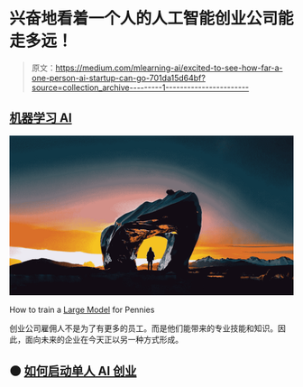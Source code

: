# 兴奋地看着一个人的人工智能创业公司能走多远！

> 原文：<https://medium.com/mlearning-ai/excited-to-see-how-far-a-one-person-ai-startup-can-go-701da15d64bf?source=collection_archive---------1----------------------->

## [机器学习 AI](https://mlearning.substack.com)

[![](img/ffdc9a7d30c6b24ce4ff2258cc9ab0e2.png)](https://open.substack.com/pub/mlearning/p/how-to-train-a-large-model-for-pennies?r=z7zu8&utm_campaign=post&utm_medium=web)

How to train a [Large Model](https://open.substack.com/pub/mlearning/p/how-to-train-a-large-model-for-pennies?r=z7zu8&utm_campaign=post&utm_medium=web) for Pennies

创业公司雇佣人不是为了有更多的员工。而是他们能带来的专业技能和知识。因此，面向未来的企业在今天正以另一种方式形成。

## 🟠 [如何启动单人 AI 创业](https://open.substack.com/pub/evartology/p/how-to-start-one-person-ai-startup?r=9hp4d&utm_campaign=post&utm_medium=web)